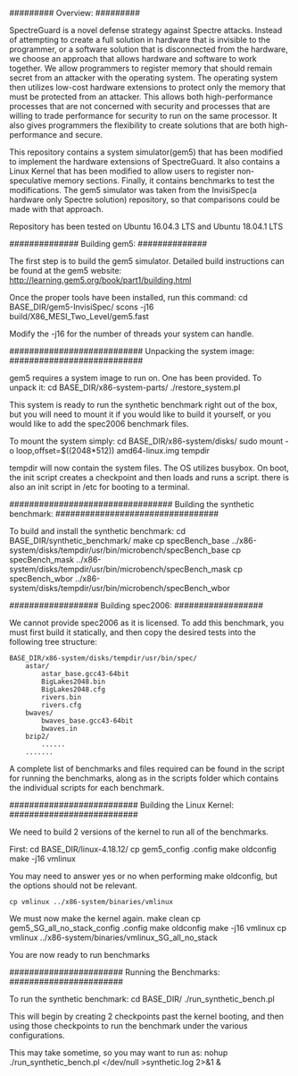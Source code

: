 #########
Overview:
#########

SpectreGuard is a novel defense strategy against Spectre attacks. Instead of
attempting to create a full solution in hardware that is invisible to the
programmer, or a software solution that is disconnected from the hardware, we
choose an approach that allows hardware and software to work together. We
allow programmers to register memory that should remain secret from an
attacker with the operating system. The operating system then utilizes low-cost
hardware extensions to protect only the memory that must be protected from an
attacker. This allows both high-performance processes that are not concerned
with security and processes that are willing to trade performance for security
to run on the same processor. It also gives programmers the flexibility to
create solutions that are both high-performance and secure.

This repository contains a system simulator(gem5) that has been modified to
implement the hardware extensions of SpectreGuard. It also contains a Linux
Kernel that has been modified to allow users to register non-speculative memory
sections. Finally, it contains benchmarks to test the modifications. The gem5
simulator was taken from the InvisiSpec(a hardware only Spectre solution)
repository, so that comparisons could be made with that approach.

Repository has been tested on Ubuntu 16.04.3 LTS and Ubuntu 18.04.1 LTS

##############
Building gem5:
##############

The first step is to build the gem5 simulator. Detailed build instructions can
be found at the gem5 website:
    http://learning.gem5.org/book/part1/building.html

Once the proper tools have been installed, run this command:
    cd BASE_DIR/gem5-InvisiSpec/
    scons -j16 build/X86_MESI_Two_Level/gem5.fast

Modify the -j16 for the number of threads your system can handle.

###########################
Unpacking the system image:
###########################

gem5 requires a system image to run on. One has been provided. To unpack it:
    cd BASE_DIR/x86-system-parts/
    ./restore_system.pl

This system is ready to run the synthetic benchmark right out of the box,
    but you will need to mount it if you would like to build it yourself,
    or you would like to add the spec2006 benchmark files.

To mount the system simply:
    cd BASE_DIR/x86-system/disks/
    sudo mount -o loop,offset=$((2048*512)) amd64-linux.img tempdir

tempdir will now contain the system files.
The OS utilizes busybox.
On boot, the init script creates a checkpoint and then loads and runs a script.
    there is also an init script in /etc for booting to a terminal.

#################################
Building the synthetic benchmark:
#################################

To build and install the synthetic benchmark:
    cd BASE_DIR/synthetic_benchmark/
    make
    cp specBench_base ../x86-system/disks/tempdir/usr/bin/microbench/specBench_base
    cp specBench_mask ../x86-system/disks/tempdir/usr/bin/microbench/specBench_mask
    cp specBench_wbor ../x86-system/disks/tempdir/usr/bin/microbench/specBench_wbor

##################
Building spec2006:
##################

We cannot provide spec2006 as it is licensed. To add this benchmark, you must
    first build it statically, and then copy the desired tests into the
    following tree structure:
    
    BASE_DIR/x86-system/disks/tempdir/usr/bin/spec/
        astar/
            astar_base.gcc43-64bit
            BigLakes2048.bin
            BigLakes2048.cfg
            rivers.bin
            rivers.cfg
        bwaves/
            bwaves_base.gcc43-64bit
            bwaves.in
        bzip2/
            ......
        .......

A complete list of benchmarks and files required can be found in the script
    for running the benchmarks, along as in the scripts folder which contains
    the individual scripts for each benchmark.

##########################
Building the Linux Kernel:
##########################

We need to build 2 versions of the kernel to run all of the benchmarks.

First:
    cd BASE_DIR/linux-4.18.12/
    cp gem5_config .config
    make oldconfig
    make -j16 vmlinux

You may need to answer yes or no when performing make oldconfig, but the
    options should not be relevant.
    
    cp vmlinux ../x86-system/binaries/vmlinux

We must now make the kernel again.
    make clean
    cp gem5_SG_all_no_stack_config .config
    make oldconfig
    make -j16 vmlinux
    cp vmlinux ../x86-system/binaries/vmlinux_SG_all_no_stack

You are now ready to run benchmarks

#######################
Running the Benchmarks:
#######################

To run the synthetic benchmark:
    cd BASE_DIR/
    ./run_synthetic_bench.pl

This will begin by creating 2 checkpoints past the kernel booting,
    and then using those checkpoints to run the benchmark under the various
    configurations.

This may take sometime, so you may want to run as:
    nohup ./run_synthetic_bench.pl </dev/null >synthetic.log 2>&1 &
